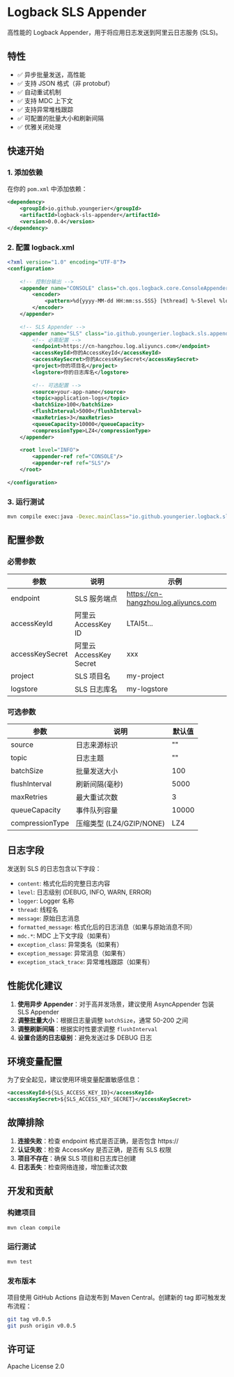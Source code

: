 # Logback SLS Appender

高性能的 Logback Appender，用于将应用日志发送到阿里云日志服务 (SLS)。

## 特性

- ✅ 异步批量发送，高性能
- ✅ 支持 JSON 格式（非 protobuf）
- ✅ 自动重试机制
- ✅ 支持 MDC 上下文
- ✅ 支持异常堆栈跟踪
- ✅ 可配置的批量大小和刷新间隔
- ✅ 优雅关闭处理

## 快速开始

### 1. 添加依赖

在你的 `pom.xml` 中添加依赖：

```xml
<dependency>
    <groupId>io.github.youngerier</groupId>
    <artifactId>logback-sls-appender</artifactId>
    <version>0.0.4</version>
</dependency>
```

### 2. 配置 logback.xml

```xml
<?xml version="1.0" encoding="UTF-8"?>
<configuration>
    
    <!-- 控制台输出 -->
    <appender name="CONSOLE" class="ch.qos.logback.core.ConsoleAppender">
        <encoder>
            <pattern>%d{yyyy-MM-dd HH:mm:ss.SSS} [%thread] %-5level %logger{36} - %msg%n</pattern>
        </encoder>
    </appender>
    
    <!-- SLS Appender -->
    <appender name="SLS" class="io.github.youngerier.logback.sls.appender.SlsAppender">
        <!-- 必需配置 -->
        <endpoint>https://cn-hangzhou.log.aliyuncs.com</endpoint>
        <accessKeyId>你的AccessKeyId</accessKeyId>
        <accessKeySecret>你的AccessKeySecret</accessKeySecret>
        <project>你的项目名</project>
        <logstore>你的日志库名</logstore>
        
        <!-- 可选配置 -->
        <source>your-app-name</source>
        <topic>application-logs</topic>
        <batchSize>100</batchSize>
        <flushInterval>5000</flushInterval>
        <maxRetries>3</maxRetries>
        <queueCapacity>10000</queueCapacity>
        <compressionType>LZ4</compressionType>
    </appender>
    
    <root level="INFO">
        <appender-ref ref="CONSOLE"/>
        <appender-ref ref="SLS"/>
    </root>
    
</configuration>
```

### 3. 运行测试

```bash
mvn compile exec:java -Dexec.mainClass="io.github.youngerier.logback.sls.appender.Application"
```

## 配置参数

### 必需参数

| 参数 | 说明 | 示例 |
|------|------|------|
| endpoint | SLS 服务端点 | https://cn-hangzhou.log.aliyuncs.com |
| accessKeyId | 阿里云 AccessKey ID | LTAI5t... |
| accessKeySecret | 阿里云 AccessKey Secret | xxx |
| project | SLS 项目名 | my-project |
| logstore | SLS 日志库名 | my-logstore |

### 可选参数

| 参数 | 说明 | 默认值 |
|------|------|--------|
| source | 日志来源标识 | "" |
| topic | 日志主题 | "" |
| batchSize | 批量发送大小 | 100 |
| flushInterval | 刷新间隔(毫秒) | 5000 |
| maxRetries | 最大重试次数 | 3 |
| queueCapacity | 事件队列容量 | 10000 |
| compressionType | 压缩类型 (LZ4/GZIP/NONE) | LZ4 |

## 日志字段

发送到 SLS 的日志包含以下字段：

- `content`: 格式化后的完整日志内容
- `level`: 日志级别 (DEBUG, INFO, WARN, ERROR)
- `logger`: Logger 名称
- `thread`: 线程名
- `message`: 原始日志消息
- `formatted_message`: 格式化后的日志消息（如果与原始消息不同）
- `mdc.*`: MDC 上下文字段（如果有）
- `exception_class`: 异常类名（如果有）
- `exception_message`: 异常消息（如果有）
- `exception_stack_trace`: 异常堆栈跟踪（如果有）

## 性能优化建议

1. **使用异步 Appender**：对于高并发场景，建议使用 AsyncAppender 包装 SLS Appender
2. **调整批量大小**：根据日志量调整 `batchSize`，通常 50-200 之间
3. **调整刷新间隔**：根据实时性要求调整 `flushInterval`
4. **设置合适的日志级别**：避免发送过多 DEBUG 日志

## 环境变量配置

为了安全起见，建议使用环境变量配置敏感信息：

```xml
<accessKeyId>${SLS_ACCESS_KEY_ID}</accessKeyId>
<accessKeySecret>${SLS_ACCESS_KEY_SECRET}</accessKeySecret>
```

## 故障排除

1. **连接失败**：检查 endpoint 格式是否正确，是否包含 https://
2. **认证失败**：检查 AccessKey 是否正确，是否有 SLS 权限
3. **项目不存在**：确保 SLS 项目和日志库已创建
4. **日志丢失**：检查网络连接，增加重试次数

## 开发和贡献

### 构建项目

```bash
mvn clean compile
```

### 运行测试

```bash
mvn test
```

### 发布版本

项目使用 GitHub Actions 自动发布到 Maven Central。创建新的 tag 即可触发发布流程：

```bash
git tag v0.0.5
git push origin v0.0.5
```

## 许可证

Apache License 2.0